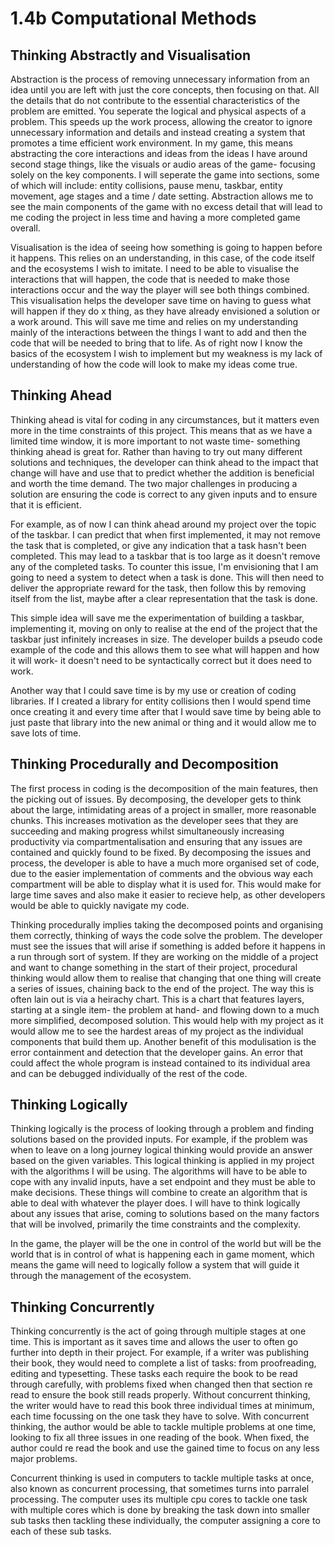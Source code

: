 # 1.4b Computational Methods

## Thinking Abstractly and Visualisation

Abstraction is the process of removing unnecessary information from an idea until you are left with just the core concepts, then focusing on that. All the details that do not contribute to the essential characteristics of the problem are emitted. You seperate the logical and physical aspects of a problem. This speeds up the work process, allowing the creator to ignore unnecessary information and details and instead creating a system that promotes a time efficient work environment. In my game, this means abstracting the core interactions and ideas from the ideas I have around second stage things, like the visuals or audio areas of the game- focusing solely on the key components. I will seperate the game into sections, some of which will include: entity collisions, pause menu, taskbar, entity movement, age stages and a time / date setting. Abstraction allows me to see the main components of the game with no excess detail that will lead to me coding the project in less time and having a more completed game overall.&#x20;

Visualisation is the idea of seeing how something is going to happen before it happens. This relies on an understanding, in this case, of the code itself and the ecosystems I wish to imitate. I need to be able to visualise the interactions that will happen, the code that is needed to make those interactions occur and the way the player will see both things combined. This visualisation helps the developer save time on having to guess what will happen if they do x thing, as they have already envisioned a solution or a work around. This will save me time and relies on my understanding mainly of the interactions between the things I want to add and then the code that will be needed to bring that to life. As of right now I know the basics of the ecosystem I wish to implement but my weakness is my lack of understanding of how the code will look to make my ideas come true.

## Thinking Ahead

Thinking ahead is vital for coding in any circumstances, but it matters even more in the time constraints of this project. This means that as we have a limited time window, it is more important to not waste time- something thinking ahead is great for. Rather than having to try out many different solutions and techniques, the developer can think ahead to the impact that change will have and use that to predict whether the addition is beneficial and worth the time demand. The two major challenges in producing a solution are ensuring the code is correct to any given inputs and to ensure that it is efficient.&#x20;

For example, as of now I can think ahead around my project over the topic of the taskbar. I can predict that when first implemented, it may not remove the task that is completed, or give any indication that a task hasn't been completed. This may lead to a taskbar that is too large as it doesn't remove any of the completed tasks. To counter this issue, I'm envisioning that I am going to need a system to detect when a task is done. This will then need to deliver the appropriate reward for the task, then follow this by removing itself from the list, maybe after a clear representation that the task is done.

This simple idea will save me the experimentation of building a taskbar, implementing it, moving on only to realise at the end of the project that the taskbar just infinitely increases in size.  The developer builds a pseudo code example of the code and this allows them to see what will happen and how it will work- it doesn't need to be syntactically correct but it does need to work.&#x20;

Another way that I could save time is by my use or creation of coding libraries. If I created a library for entity collisions then I would spend time once creating it and every time after that I would save time by being able to just paste that library into the new animal or thing and it would allow me to save lots of time.&#x20;

## Thinking Procedurally and Decomposition

The first process in coding is the decomposition of the main features, then the picking out of issues. By decomposing, the developer gets to think about the large, intimidating areas of a project in smaller, more reasonable chunks. This increases motivation as the developer sees that they are succeeding and making progress whilst simultaneously increasing productivity via compartmentalisation and ensuring that any issues are contained and quickly found to be fixed. By decomposing the issues and process, the developer is able to have a much more organised set of code, due to the easier implementation of comments and the obvious way each compartment will be able to display what it is used for. This would make for large time saves and also make it easier to recieve help, as other developers would be able to quickly navigate my code.

Thinking procedurally implies taking the decomposed points and organising them correctly, thinking of ways the code solve the problem. The developer must see the issues that will arise if something is added before it happens in a run through sort of system. If they are working on the middle of a project and want to change something in the start of their project, procedural thinking would allow them to realise that changing that one thing will create a series of issues, chaining back to the end of the project. The way this is often lain out is via a heirachy chart. This is a chart that features layers, starting at a single item- the problem at hand- and flowing down to a much more simplified, decomposed solution. This would help with my project as it would allow me to see the hardest areas of my project as the individual components that build them up. Another benefit of this modulisation is the error containment and detection that the developer gains. An error that could affect the whole program is instead contained to its individual area and can be debugged individually of the rest of the code. &#x20;

## Thinking Logically

Thinking logically is the process of looking through a problem and finding solutions based on the provided inputs. For example, if the problem was when to leave on a long journey logical thinking would provide an answer based on the given variables. This logical thinking is applied in my project with the algorithms I will be using. The algorithms will have to be able to cope with any invalid inputs, have a set endpoint and they must be able to make decisions. These things will combine to create an algorithm that is able to deal with whatever the player does. I will have to think logically about any issues that arise, coming to solutions based on the many factors that will be involved, primarily the time constraints and the complexity.                      &#x20;

In the game, the player will be the one in control of the world but will be the world that is in control of what is happening each in game moment, which means the game will need to logically follow a system that will guide it through the management of the ecosystem.        &#x20;

## Thinking Concurrently

Thinking concurrently is the act of going through multiple stages at one time. This is important as it saves time and allows the user to often go further into depth in their project. For example, if a writer was publishing their book, they would need to complete a list of tasks: from proofreading, editing and typesetting. These tasks each require the book to be read through carefully, with problems fixed when changed then that section re read to ensure the book still reads properly. Without concurrent thinking, the writer would have to read this book three individual times at minimum, each time focussing on the one task they have to solve. With concurrent thinking, the author would be able to tackle multiple problems at one time, looking to fix all three issues in one reading of the book. When fixed, the author could re read the book and use the gained time to focus on any less major problems.&#x20;

Concurrent thinking is used in computers to tackle multiple tasks at once, also known as concurrent processing, that sometimes turns into parralel processing. The computer uses its multiple cpu cores to tackle one task with multiple cores which is done by breaking the task down into smaller sub tasks then tackling these individually, the computer assigning a core to each of these sub tasks.&#x20;
